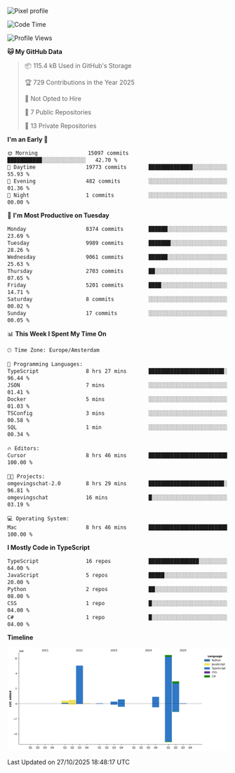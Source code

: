 ![Pixel profile](https://pixel-profile.vercel.app/api/github-stats?username=Atchferox&screen_effect=true&theme=rainbow
)


<!--START_SECTION:waka-->
![Code Time](http://img.shields.io/badge/Code%20Time-861%20hrs%2011%20mins-blue)

![Profile Views](http://img.shields.io/badge/Profile%20Views-0-blue)

**🐱 My GitHub Data** 

> 📦 115.4 kB Used in GitHub's Storage 
 > 
> 🏆 729 Contributions in the Year 2025
 > 
> 🚫 Not Opted to Hire
 > 
> 📜 7 Public Repositories 
 > 
> 🔑 13 Private Repositories 
 > 
**I'm an Early 🐤** 

```text
🌞 Morning                15097 commits       ███████████░░░░░░░░░░░░░░   42.70 % 
🌆 Daytime                19773 commits       ██████████████░░░░░░░░░░░   55.93 % 
🌃 Evening                482 commits         ░░░░░░░░░░░░░░░░░░░░░░░░░   01.36 % 
🌙 Night                  1 commits           ░░░░░░░░░░░░░░░░░░░░░░░░░   00.00 % 
```
📅 **I'm Most Productive on Tuesday** 

```text
Monday                   8374 commits        ██████░░░░░░░░░░░░░░░░░░░   23.69 % 
Tuesday                  9989 commits        ███████░░░░░░░░░░░░░░░░░░   28.26 % 
Wednesday                9061 commits        ██████░░░░░░░░░░░░░░░░░░░   25.63 % 
Thursday                 2703 commits        ██░░░░░░░░░░░░░░░░░░░░░░░   07.65 % 
Friday                   5201 commits        ████░░░░░░░░░░░░░░░░░░░░░   14.71 % 
Saturday                 8 commits           ░░░░░░░░░░░░░░░░░░░░░░░░░   00.02 % 
Sunday                   17 commits          ░░░░░░░░░░░░░░░░░░░░░░░░░   00.05 % 
```


📊 **This Week I Spent My Time On** 

```text
🕑︎ Time Zone: Europe/Amsterdam

💬 Programming Languages: 
TypeScript               8 hrs 27 mins       ████████████████████████░   96.44 % 
JSON                     7 mins              ░░░░░░░░░░░░░░░░░░░░░░░░░   01.41 % 
Docker                   5 mins              ░░░░░░░░░░░░░░░░░░░░░░░░░   01.03 % 
TSConfig                 3 mins              ░░░░░░░░░░░░░░░░░░░░░░░░░   00.58 % 
SQL                      1 min               ░░░░░░░░░░░░░░░░░░░░░░░░░   00.34 % 

🔥 Editors: 
Cursor                   8 hrs 46 mins       █████████████████████████   100.00 % 

🐱‍💻 Projects: 
omgevingschat-2.0        8 hrs 29 mins       ████████████████████████░   96.81 % 
omgevingschat            16 mins             █░░░░░░░░░░░░░░░░░░░░░░░░   03.19 % 

💻 Operating System: 
Mac                      8 hrs 46 mins       █████████████████████████   100.00 % 
```

**I Mostly Code in TypeScript** 

```text
TypeScript               16 repos            ████████████████░░░░░░░░░   64.00 % 
JavaScript               5 repos             █████░░░░░░░░░░░░░░░░░░░░   20.00 % 
Python                   2 repos             ██░░░░░░░░░░░░░░░░░░░░░░░   08.00 % 
CSS                      1 repo              █░░░░░░░░░░░░░░░░░░░░░░░░   04.00 % 
C#                       1 repo              █░░░░░░░░░░░░░░░░░░░░░░░░   04.00 % 
```



**Timeline**

![Lines of Code chart](https://raw.githubusercontent.com/Atchferox/Atchferox/main/assets/bar_graph.png)


 Last Updated on 27/10/2025 18:48:17 UTC
<!--END_SECTION:waka-->
